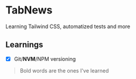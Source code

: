 # TabNews
Learning Tailwind CSS, automatized tests and more

## Learnings

- [x] Git/**NVM**/NPM versioning

> Bold words are the ones I've learned